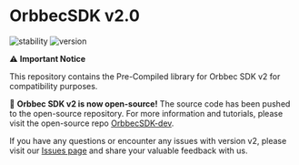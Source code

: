 # OrbbecSDK v2.0

![stability](https://img.shields.io/badge/stability-stable-green) ![version](https://img.shields.io/badge/version-2.4.11-green)

⚠️ **Important Notice**

This repository contains the Pre-Compiled library for Orbbec SDK v2 for compatibility purposes.

🎉 **Orbbec SDK v2 is now open-source!** The source code has been pushed to the open-source repository. For more information and tutorials, please visit the open-source repo [OrbbecSDK-dev](https://github.com/orbbec/OrbbecSDK-dev).

If you have any questions or encounter any issues with version v2, please visit our [Issues page](https://github.com/orbbec/OrbbecSDK-dev/issues) and share your valuable feedback with us.

